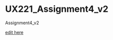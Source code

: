 # UX221_Assignment4_v2
Assignment4_v2

[edit here](https://diy-pwa.com/~/gh/jagdeepsgill888/UX221_Assignment4_v2/)
